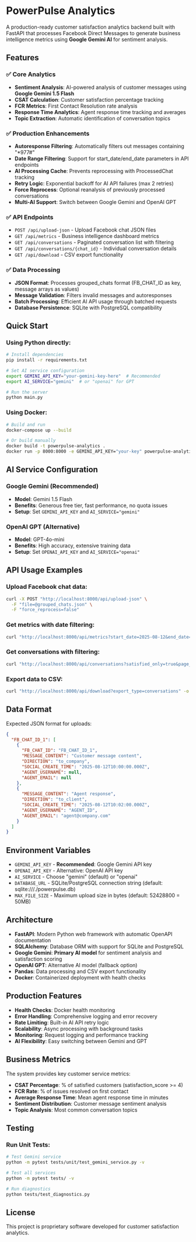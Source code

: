 # PowerPulse Analytics

A production-ready customer satisfaction analytics backend built with FastAPI that processes Facebook Direct Messages to generate business intelligence metrics using **Google Gemini AI** for sentiment analysis.

## Features

### ✅ Core Analytics
- **Sentiment Analysis**: AI-powered analysis of customer messages using **Google Gemini 1.5 Flash**
- **CSAT Calculation**: Customer satisfaction percentage tracking
- **FCR Metrics**: First Contact Resolution rate analysis  
- **Response Time Analytics**: Agent response time tracking and averages
- **Topic Extraction**: Automatic identification of conversation topics

### ✅ Production Enhancements
- **Autoresponse Filtering**: Automatically filters out messages containing "*977#"
- **Date Range Filtering**: Support for start_date/end_date parameters in API endpoints
- **AI Processing Cache**: Prevents reprocessing with ProcessedChat tracking
- **Retry Logic**: Exponential backoff for AI API failures (max 2 retries)
- **Force Reprocess**: Optional reanalysis of previously processed conversations
- **Multi-AI Support**: Switch between Google Gemini and OpenAI GPT

### ✅ API Endpoints
- `POST /api/upload-json` - Upload Facebook chat JSON files
- `GET /api/metrics` - Business intelligence dashboard metrics  
- `GET /api/conversations` - Paginated conversation list with filtering
- `GET /api/conversations/{chat_id}` - Individual conversation details
- `GET /api/download` - CSV export functionality

### ✅ Data Processing
- **JSON Format**: Processes grouped_chats format (FB_CHAT_ID as key, message arrays as values)
- **Message Validation**: Filters invalid messages and autoresponses
- **Batch Processing**: Efficient AI API usage through batched requests
- **Database Persistence**: SQLite with PostgreSQL compatibility

## Quick Start

### Using Python directly:
```bash
# Install dependencies
pip install -r requirements.txt

# Set AI service configuration
export GEMINI_API_KEY="your-gemini-key-here"  # Recommended
export AI_SERVICE="gemini"  # or "openai" for GPT

# Run the server
python main.py
```

### Using Docker:
```bash
# Build and run
docker-compose up --build

# Or build manually
docker build -t powerpulse-analytics .
docker run -p 8000:8000 -e GEMINI_API_KEY="your-key" powerpulse-analytics
```

## AI Service Configuration

### Google Gemini (Recommended)
- **Model**: Gemini 1.5 Flash
- **Benefits**: Generous free tier, fast performance, no quota issues
- **Setup**: Set `GEMINI_API_KEY` and `AI_SERVICE="gemini"`

### OpenAI GPT (Alternative)
- **Model**: GPT-4o-mini
- **Benefits**: High accuracy, extensive training data
- **Setup**: Set `OPENAI_API_KEY` and `AI_SERVICE="openai"`

## API Usage Examples

### Upload Facebook chat data:
```bash
curl -X POST "http://localhost:8000/api/upload-json" \
  -F "file=@grouped_chats.json" \
  -F "force_reprocess=false"
```

### Get metrics with date filtering:
```bash
curl "http://localhost:8000/api/metrics?start_date=2025-08-12&end_date=2025-08-13"
```

### Get conversations with filtering:
```bash
curl "http://localhost:8000/api/conversations?satisfied_only=true&page_size=10"
```

### Export data to CSV:
```bash
curl "http://localhost:8000/api/download?export_type=conversations" -o export.csv
```

## Data Format

Expected JSON format for uploads:
```json
{
  "FB_CHAT_ID_1": [
    {
      "FB_CHAT_ID": "FB_CHAT_ID_1",
      "MESSAGE_CONTENT": "Customer message content",
      "DIRECTION": "to_company",
      "SOCIAL_CREATE_TIME": "2025-08-12T10:00:00.000Z",
      "AGENT_USERNAME": null,
      "AGENT_EMAIL": null
    },
    {
      "MESSAGE_CONTENT": "Agent response",
      "DIRECTION": "to_client",
      "SOCIAL_CREATE_TIME": "2025-08-12T10:02:00.000Z",
      "AGENT_USERNAME": "AGENT_ID",
      "AGENT_EMAIL": "agent@company.com"
    }
  ]
}
```

## Environment Variables

- `GEMINI_API_KEY` - **Recommended**: Google Gemini API key
- `OPENAI_API_KEY` - Alternative: OpenAI API key
- `AI_SERVICE` - Choose "gemini" (default) or "openai"
- `DATABASE_URL` - SQLite/PostgreSQL connection string (default: sqlite:///./powerpulse.db)
- `MAX_FILE_SIZE` - Maximum upload size in bytes (default: 52428800 = 50MB)

## Architecture

- **FastAPI**: Modern Python web framework with automatic OpenAPI documentation
- **SQLAlchemy**: Database ORM with support for SQLite and PostgreSQL  
- **Google Gemini**: **Primary AI model** for sentiment analysis and satisfaction scoring
- **OpenAI GPT**: Alternative AI model (fallback option)
- **Pandas**: Data processing and CSV export functionality
- **Docker**: Containerized deployment with health checks

## Production Features

- **Health Checks**: Docker health monitoring
- **Error Handling**: Comprehensive logging and error recovery
- **Rate Limiting**: Built-in AI API retry logic
- **Scalability**: Async processing with background tasks
- **Monitoring**: Request logging and performance tracking
- **AI Flexibility**: Easy switching between Gemini and GPT

## Business Metrics

The system provides key customer service metrics:

- **CSAT Percentage**: % of satisfied customers (satisfaction_score >= 4)
- **FCR Rate**: % of issues resolved on first contact  
- **Average Response Time**: Mean agent response time in minutes
- **Sentiment Distribution**: Customer message sentiment analysis
- **Topic Analysis**: Most common conversation topics

## Testing

### Run Unit Tests:
```bash
# Test Gemini service
python -m pytest tests/unit/test_gemini_service.py -v

# Test all services
python -m pytest tests/ -v

# Run diagnostics
python tests/test_diagnostics.py
```

## License

This project is proprietary software developed for customer satisfaction analytics.
